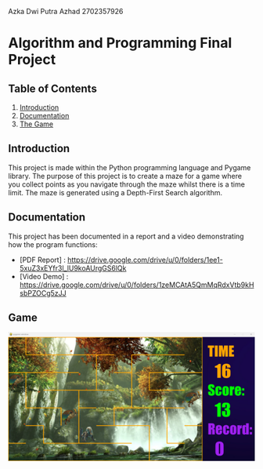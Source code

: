 Azka Dwi Putra Azhad 2702357926

# Algorithm and Programming Final Project

## Table of Contents
1. [Introduction](#introduction)
2. [Documentation](#documentation)
3. [The Game ](#game)

## Introduction
This project is made within the Python programming language and Pygame library. The purpose of this project is to create a maze for a game where you collect points as you navigate through the maze whilst there is a time limit. The maze is generated using a Depth-First Search algorithm.

## Documentation
This project has been documented in a report and a video demonstrating how the program functions:

- [PDF Report] : https://drive.google.com/drive/u/0/folders/1ee1-5xuZ3xEYfr3l_lU9koAUrgGS6lQk
- [Video Demo] : https://drive.google.com/drive/u/0/folders/1zeMCAtA5QmMqRdxVtb9kHsbPZOCg5zJJ

## Game 

![Game Application Screen](Screenshot.png)
